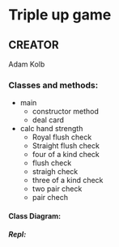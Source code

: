 # Triple up game




## CREATOR
Adam Kolb

### Classes and methods:

* main
  * constructor method
  * deal card
* calc hand strength
  * Royal flush check
  * Straight flush check
  * four of a kind check
  * flush check
  * straigh check
  * three of a kind check
  * two pair check
  * pair chech
 


#### Class Diagram:






##### Repl:
